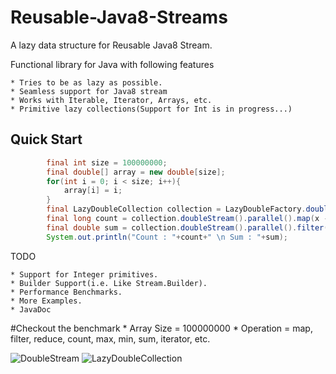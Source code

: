 # Reusable-Java8-Streams
A lazy data structure for Reusable Java8 Stream.

Functional library for Java with following features

	* Tries to be as lazy as possible.
	* Seamless support for Java8 stream
	* Works with Iterable, Iterator, Arrays, etc.
	* Primitive lazy collections(Support for Int is in progress...)

## Quick Start

```java
		final int size = 100000000;
		final double[] array = new double[size];
		for(int i = 0; i < size; i++){
			array[i] = i;
		}
		final LazyDoubleCollection collection = LazyDoubleFactory.doubleSequence(array);		
		final long count = collection.doubleStream().parallel().map(x -> x + 1).filter(x -> x > 800).count();
		final double sum = collection.doubleStream().parallel().filter(x -> x < 10000).reduce((x, y) -> x + y).getAsDouble();
		System.out.println("Count : "+count+" \n Sum : "+sum);
```	


TODO 

	* Support for Integer primitives.
	* Builder Support(i.e. Like Stream.Builder).
	* Performance Benchmarks.
	* More Examples.	
	* JavaDoc

#Checkout the benchmark
	* Array Size = 100000000
	* Operation = map, filter, reduce, count, max, min, sum, iterator, etc.

![DoubleStream](https://github.com/kishorenayar/Reusable-Java8-Streams/blob/master/resources/DoubleStream.PNG)
![LazyDoubleCollection](https://github.com/kishorenayar/Reusable-Java8-Streams/blob/master/resources/LazyCollection.PNG)

